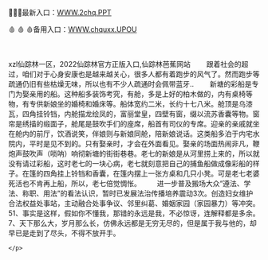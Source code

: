 <p>
	🖤🖤🖤最新入口：<a href="http://www.baidu.com/link?url=6MA2SWnO3Raqke39an_0PUxosM6ZrUGzi1BN9tNnlPW&wd">WWW.2chq.PPT</a> 
	<p>
		🩸
🩸
🩸备用入口：<a href="http://www.baidu.com/link?url=6MA2SWnO3Raqke39an_0PUxosM6ZrUGzi1BN9tNnlPW&wd">WWW.chquxx.UPOU</a> 
	</p>
	<p>
		<br />
	</p>
	<p>
		xzl仙踪林一区，2022仙踪林官方正版入口,仙踪林芭蕉网站 　　跟着社会的超过，咱们对于心身安康也是越来越关心，很多人都有着跑步的风气了。然而跑步等疏通仍旧有些枯燥无味，所以也有不少人疏通时会佩带蓝牙..
　　新塘的彩船是专门为娶亲用的船。这种船多装饰考究，有舱，多是上好的柏木做的，内有桌椅等物，有专供新娘坐的婚椅和婚床等。船体宽约二米，长约十七八米。舱顶是乌漆瓦，四角挂铃铛，内舱描龙绘凤的，富丽堂皇，四壁有窗，缀以流苏香囊等物。窗帘是绣描的缎面子，舱尾是鼓吹手们的座席，船首有司仪的专席。迎亲的亲戚就坐在舱内的前厅，饮酒说笑，伴娘则与新娘同舱，陪新娘说话。这类船多泊于内宅水院内，平时是见不到的。只有娶亲时，才会在外面看见。娶亲的场面热闹非凡，鞭炮声鼓吹声（唢呐）响彻新塘的街街巷巷。老七的新娘是从河里捞上来的，所以就没有请过彩船，这时老七的一块心病，老七就刻意把自己的捕鱼船做成像彩船的样子。在篷的四角挂上铃铛和香囊，在篷内摆上一张方桌和几只小凳。可是老七老婆死活也不肯再上船，所以，老七倍觉惆怅。
　　进一步普及搬场大众“遵法、学法、称职、用法”的看法认识，暂时已发展法治传播培养震动3次。创造妇女维护合法权益处事站，主动融合处事争议、邻里纠葛、婚姻家园（家园暴力）等冲突。
	51、事实是这样，假如你不懂我，那错的永远是我，不必惊讶，连解释都是多余。
	7、天下那么大，岁月那么长，仿佛永远都是无穷无尽的，但是属于我与他的，却早已是走到了尽头，不得不放开手。

	</p>
